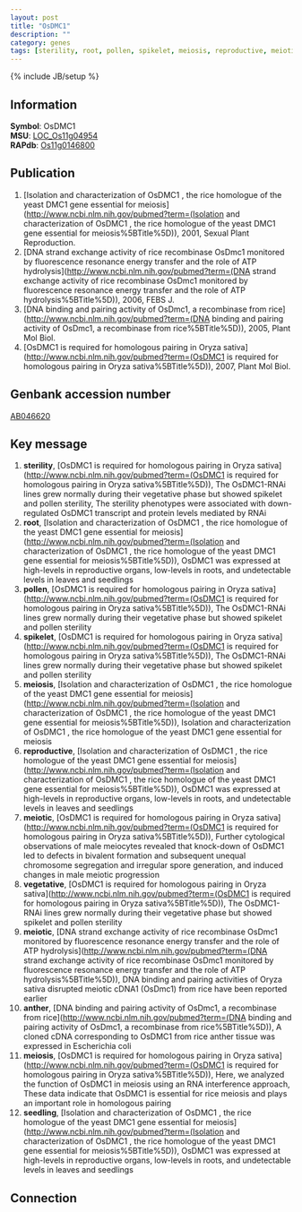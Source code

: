 ```yaml
---
layout: post
title: "OsDMC1"
description: ""
category: genes
tags: [sterility, root, pollen, spikelet, meiosis, reproductive, meiotic, vegetative, meiotic, anther, meiosis, seedling]
---
```

{% include JB/setup %}

## Information
__Symbol__: OsDMC1  
__MSU__: [LOC_Os11g04954](http://rice.plantbiology.msu.edu/cgi-bin/ORF_infopage.cgi?orf=LOC_Os11g04954)  
__RAPdb__: [Os11g0146800](http://rapdb.dna.affrc.go.jp/viewer/gbrowse_details/irgsp1?name=Os11g0146800)  

## Publication
1. [Isolation and characterization of OsDMC1 , the rice homologue of the yeast DMC1 gene essential for meiosis](http://www.ncbi.nlm.nih.gov/pubmed?term=(Isolation and characterization of OsDMC1 , the rice homologue of the yeast DMC1 gene essential for meiosis%5BTitle%5D)), 2001, Sexual Plant Reproduction.
2. [DNA strand exchange activity of rice recombinase OsDmc1 monitored by fluorescence resonance energy transfer and the role of ATP hydrolysis](http://www.ncbi.nlm.nih.gov/pubmed?term=(DNA strand exchange activity of rice recombinase OsDmc1 monitored by fluorescence resonance energy transfer and the role of ATP hydrolysis%5BTitle%5D)), 2006, FEBS J.
3. [DNA binding and pairing activity of OsDmc1, a recombinase from rice](http://www.ncbi.nlm.nih.gov/pubmed?term=(DNA binding and pairing activity of OsDmc1, a recombinase from rice%5BTitle%5D)), 2005, Plant Mol Biol.
4. [OsDMC1 is required for homologous pairing in Oryza sativa](http://www.ncbi.nlm.nih.gov/pubmed?term=(OsDMC1 is required for homologous pairing in Oryza sativa%5BTitle%5D)), 2007, Plant Mol Biol.

## Genbank accession number
[AB046620](http://www.ncbi.nlm.nih.gov/nuccore/AB046620)

## Key message
1. __sterility__, [OsDMC1 is required for homologous pairing in Oryza sativa](http://www.ncbi.nlm.nih.gov/pubmed?term=(OsDMC1 is required for homologous pairing in Oryza sativa%5BTitle%5D)),  The OsDMC1-RNAi lines grew normally during their vegetative phase but showed spikelet and pollen sterility, The sterility phenotypes were associated with down-regulated OsDMC1 transcript and protein levels mediated by RNAi
2. __root__, [Isolation and characterization of OsDMC1 , the rice homologue of the yeast DMC1 gene essential for meiosis](http://www.ncbi.nlm.nih.gov/pubmed?term=(Isolation and characterization of OsDMC1 , the rice homologue of the yeast DMC1 gene essential for meiosis%5BTitle%5D)),  OsDMC1 was expressed at high-levels in reproductive organs, low-levels in roots, and undetectable levels in leaves and seedlings
3. __pollen__, [OsDMC1 is required for homologous pairing in Oryza sativa](http://www.ncbi.nlm.nih.gov/pubmed?term=(OsDMC1 is required for homologous pairing in Oryza sativa%5BTitle%5D)),  The OsDMC1-RNAi lines grew normally during their vegetative phase but showed spikelet and pollen sterility
4. __spikelet__, [OsDMC1 is required for homologous pairing in Oryza sativa](http://www.ncbi.nlm.nih.gov/pubmed?term=(OsDMC1 is required for homologous pairing in Oryza sativa%5BTitle%5D)),  The OsDMC1-RNAi lines grew normally during their vegetative phase but showed spikelet and pollen sterility
5. __meiosis__, [Isolation and characterization of OsDMC1 , the rice homologue of the yeast DMC1 gene essential for meiosis](http://www.ncbi.nlm.nih.gov/pubmed?term=(Isolation and characterization of OsDMC1 , the rice homologue of the yeast DMC1 gene essential for meiosis%5BTitle%5D)), Isolation and characterization of OsDMC1 , the rice homologue of the yeast DMC1 gene essential for meiosis
6. __reproductive__, [Isolation and characterization of OsDMC1 , the rice homologue of the yeast DMC1 gene essential for meiosis](http://www.ncbi.nlm.nih.gov/pubmed?term=(Isolation and characterization of OsDMC1 , the rice homologue of the yeast DMC1 gene essential for meiosis%5BTitle%5D)),  OsDMC1 was expressed at high-levels in reproductive organs, low-levels in roots, and undetectable levels in leaves and seedlings
7. __meiotic__, [OsDMC1 is required for homologous pairing in Oryza sativa](http://www.ncbi.nlm.nih.gov/pubmed?term=(OsDMC1 is required for homologous pairing in Oryza sativa%5BTitle%5D)),  Further cytological observations of male meiocytes revealed that knock-down of OsDMC1 led to defects in bivalent formation and subsequent unequal chromosome segregation and irregular spore generation, and induced changes in male meiotic progression
8. __vegetative__, [OsDMC1 is required for homologous pairing in Oryza sativa](http://www.ncbi.nlm.nih.gov/pubmed?term=(OsDMC1 is required for homologous pairing in Oryza sativa%5BTitle%5D)),  The OsDMC1-RNAi lines grew normally during their vegetative phase but showed spikelet and pollen sterility
9. __meiotic__, [DNA strand exchange activity of rice recombinase OsDmc1 monitored by fluorescence resonance energy transfer and the role of ATP hydrolysis](http://www.ncbi.nlm.nih.gov/pubmed?term=(DNA strand exchange activity of rice recombinase OsDmc1 monitored by fluorescence resonance energy transfer and the role of ATP hydrolysis%5BTitle%5D)),  DNA binding and pairing activities of Oryza sativa disrupted meiotic cDNA1 (OsDmc1) from rice have been reported earlier
10. __anther__, [DNA binding and pairing activity of OsDmc1, a recombinase from rice](http://www.ncbi.nlm.nih.gov/pubmed?term=(DNA binding and pairing activity of OsDmc1, a recombinase from rice%5BTitle%5D)), A cloned cDNA corresponding to OsDMC1 from rice anther tissue was expressed in Escherichia coli
11. __meiosis__, [OsDMC1 is required for homologous pairing in Oryza sativa](http://www.ncbi.nlm.nih.gov/pubmed?term=(OsDMC1 is required for homologous pairing in Oryza sativa%5BTitle%5D)),  Here, we analyzed the function of OsDMC1 in meiosis using an RNA interference approach, These data indicate that OsDMC1 is essential for rice meiosis and plays an important role in homologous pairing
12. __seedling__, [Isolation and characterization of OsDMC1 , the rice homologue of the yeast DMC1 gene essential for meiosis](http://www.ncbi.nlm.nih.gov/pubmed?term=(Isolation and characterization of OsDMC1 , the rice homologue of the yeast DMC1 gene essential for meiosis%5BTitle%5D)),  OsDMC1 was expressed at high-levels in reproductive organs, low-levels in roots, and undetectable levels in leaves and seedlings

## Connection


